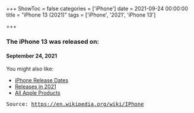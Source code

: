 +++
ShowToc = false
categories = ['iPhone']
date = 2021-09-24 00:00:00
title = "iPhone 13 (2021)"
tags = ['iPhone', '2021', 'iPhone 13']

+++

### The iPhone 13 was released on: 
#### September 24, 2021


<!--more-->


    
You might also like:

- [iPhone Release Dates](https://AppleReleaseDate.com//categories/iphone/)
- [Releases in 2021](https://AppleReleaseDate.com//tags/2021/)
- [All Apple Products](https://AppleReleaseDate.com//categories/)



<kbd> Source: https://en.wikipedia.org/wiki/IPhone</kbd>


